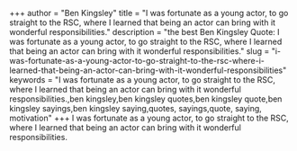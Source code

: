 +++
author = "Ben Kingsley"
title = "I was fortunate as a young actor, to go straight to the RSC, where I learned that being an actor can bring with it wonderful responsibilities."
description = "the best Ben Kingsley Quote: I was fortunate as a young actor, to go straight to the RSC, where I learned that being an actor can bring with it wonderful responsibilities."
slug = "i-was-fortunate-as-a-young-actor-to-go-straight-to-the-rsc-where-i-learned-that-being-an-actor-can-bring-with-it-wonderful-responsibilities"
keywords = "I was fortunate as a young actor, to go straight to the RSC, where I learned that being an actor can bring with it wonderful responsibilities.,ben kingsley,ben kingsley quotes,ben kingsley quote,ben kingsley sayings,ben kingsley saying,quotes, sayings,quote, saying, motivation"
+++
I was fortunate as a young actor, to go straight to the RSC, where I learned that being an actor can bring with it wonderful responsibilities.
